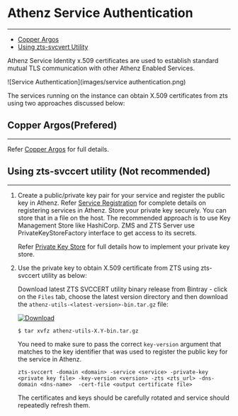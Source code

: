 # Athenz Service Authentication
-------------------------------

* [Copper Argos](#copper-argos)
* [Using zts-svcvert Utility](#using-zts-svcvert-utility)


Athenz Service Identity x.509 certificates are used to establish standard 
mutual TLS communication with other Athenz Enabled Services.

![Service Authentication](images/service authentication.png)

The services running on the instance can obtain X.509 certificates from zts
using two approaches discussed below:

## Copper Argos(Prefered)
------------------------
 
Refer [Copper Argos](copper_argos.md) for full details.
            
## Using zts-svccert utility (Not recommended)
----------------------------

1. Create a public/private key pair for your service and register
   the public key in Athenz. Refer [Service Registration](reg_service_guide.md) for complete 
   details on registering services in Athenz.
   Store your private key securely. You can store that in a file on the host. 
   The recommended approach is to use Key Management Store like HashiCorp.
   ZMS and ZTS Server use PrivateKeyStoreFactory interface to get access to its secrets. 
   
   Refer [Private Key Store](private_key_store.md) for
   full details how to implement your private key store.
     
2. Use the private key to obtain X.509 certificate from ZTS using zts-svccert 
   utility as below:

   Download latest ZTS SVCCERT utility binary release from Bintray - click
   on the `Files` tab, choose the latest version directory and then
   download the `athenz-utils-<latest-version>-bin.tar.gz` file:
  
   [ ![Download](https://api.bintray.com/packages/yahoo/maven/athenz-utils/images/download.svg) ](https://bintray.com/yahoo/maven/athenz-utils/_latestVersion)

   ```shell
   $ tar xvfz athenz-utils-X.Y-bin.tar.gz
   ```
   You need to make sure to pass the correct `key-version` argument that matches to the key identifier
   that was used to register the public key for the service in Athenz.

   ```
   zts-svccert -domain <domain> -service <service> -private-key <private key file> -key-version <version> -zts <zts_url> -dns-domain <dns-name>  -cert-file <output certificate file>
   ```
   The certificates and keys should be carefully rotated and service should repeatedly refresh them.
